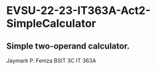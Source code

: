 # EVSU-22-23-IT363A-Act2-SimpleCalculator

Simple two-operand calculator.
----

  Jaymark P. Feniza
  BSIT 3C
  IT 363A
